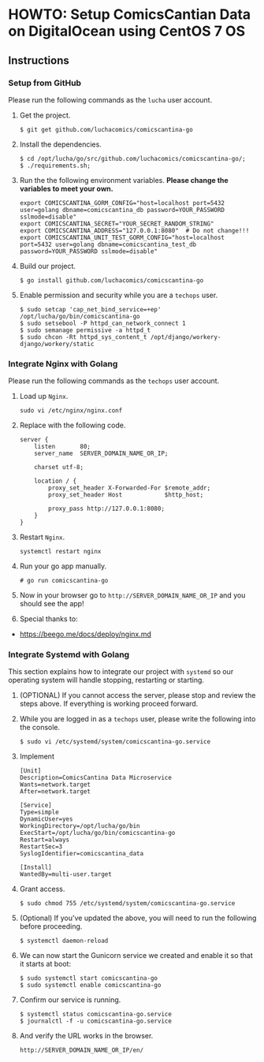 # HOWTO: Setup ComicsCantian Data on DigitalOcean using CentOS 7 OS

## Instructions

### Setup from GitHub
Please run the following commands as the ``lucha`` user account.

1. Get the project.

    ```
    $ git get github.com/luchacomics/comicscantina-go
    ```

2. Install the dependencies.

    ```
    $ cd /opt/lucha/go/src/github.com/luchacomics/comicscantina-go/;
    $ ./requirements.sh;
    ```

3. Run the the following environment variables. **Please change the variables to meet your own.**

    ```
    export COMICSCANTINA_GORM_CONFIG="host=localhost port=5432 user=golang dbname=comicscantina_db password=YOUR_PASSWORD sslmode=disable"
    export COMICSCANTINA_SECRET="YOUR_SECRET_RANDOM_STRING"
    export COMICSCANTINA_ADDRESS="127.0.0.1:8080"  # Do not change!!!
    export COMICSCANTINA_UNIT_TEST_GORM_CONFIG="host=localhost port=5432 user=golang dbname=comicscantina_test_db password=YOUR_PASSWORD sslmode=disable"
    ```

5. Build our project.

   ```
   $ go install github.com/luchacomics/comicscantina-go
   ```

6. Enable permission and security while you are a ``techops`` user.

    ```
    $ sudo setcap 'cap_net_bind_service=+ep' /opt/lucha/go/bin/comicscantina-go
    $ sudo setsebool -P httpd_can_network_connect 1
    $ sudo semanage permissive -a httpd_t
    $ sudo chcon -Rt httpd_sys_content_t /opt/django/workery-django/workery/static
    ```

### Integrate Nginx with Golang
Please run the following commands as the ``techops`` user account.

1. Load up ``Nginx``.

   ```
   sudo vi /etc/nginx/nginx.conf
   ```

2. Replace with the following code.

    ```
    server {
        listen       80;
        server_name  SERVER_DOMAIN_NAME_OR_IP;

        charset utf-8;

        location / {
            proxy_set_header X-Forwarded-For $remote_addr;
            proxy_set_header Host            $http_host;

            proxy_pass http://127.0.0.1:8080;
        }
    }
    ```

3. Restart ``Nginx``.

    ```
    systemctl restart nginx
    ```

4. Run your go app manually.

    ```
    # go run comicscantina-go
    ```

5. Now in your browser go to ``http://SERVER_DOMAIN_NAME_OR_IP`` and you should see the app!

6. Special thanks to:

* https://beego.me/docs/deploy/nginx.md

### Integrate Systemd with Golang

This section explains how to integrate our project with ``systemd`` so our operating system will handle stopping, restarting or starting.

1. (OPTIONAL) If you cannot access the server, please stop and review the steps above. If everything is working proceed forward.

2. While you are logged in as a ``techops`` user, please write the following into the console.

    ```
    $ sudo vi /etc/systemd/system/comicscantina-go.service
    ```

3. Implement

    ```
    [Unit]
    Description=ComicsCantina Data Microservice
    Wants=network.target
    After=network.target

    [Service]
    Type=simple
    DynamicUser=yes
    WorkingDirectory=/opt/lucha/go/bin
    ExecStart=/opt/lucha/go/bin/comicscantina-go
    Restart=always
    RestartSec=3
    SyslogIdentifier=comicscantina_data

    [Install]
    WantedBy=multi-user.target
    ```

4. Grant access.

   ```
   $ sudo chmod 755 /etc/systemd/system/comicscantina-go.service
   ```

5. (Optional) If you've updated the above, you will need to run the following before proceeding.

    ```
    $ systemctl daemon-reload
    ```

6. We can now start the Gunicorn service we created and enable it so that it starts at boot:

    ```
    $ sudo systemctl start comicscantina-go
    $ sudo systemctl enable comicscantina-go
    ```

7. Confirm our service is running.

    ```
    $ systemctl status comicscantina-go.service
    $ journalctl -f -u comicscantina-go.service
    ```

8. And verify the URL works in the browser.

    ```text
    http://SERVER_DOMAIN_NAME_OR_IP/en/
    ```
